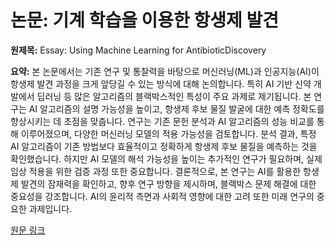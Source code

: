 # 논문: 기계 학습을 이용한 항생제 발견

**원제목:** Essay: Using Machine Learning for AntibioticDiscovery

**요약:** 본 논문에서는 기존 연구 및 통찰력을 바탕으로 머신러닝(ML)과 인공지능(AI)이 항생제 발견 과정을 크게 앞당길 수 있는 방식에 대해 논의합니다. 특히 AI 기반 신약 개발에서 딥러닝 등 많은 알고리즘의 블랙박스적인 특성이 주요 과제로 제기됩니다.  본 연구는 AI 알고리즘의 설명 가능성을 높이고,  항생제 후보 물질 발굴에 대한 예측 정확도를 향상시키는 데 초점을 맞춥니다.  연구는 기존 문헌 분석과  AI 알고리즘의 성능 비교를 통해 이루어졌으며, 다양한 머신러닝 모델의 적용 가능성을 검토합니다.  분석 결과, 특정 AI 알고리즘이 기존 방법보다 효율적이고 정확하게 항생제 후보 물질을 예측하는 것을 확인했습니다.  하지만 AI 모델의 해석 가능성을 높이는 추가적인 연구가 필요하며,  실제 임상 적용을 위한 검증 과정 또한 중요합니다.  결론적으로, 본 연구는 AI를 활용한 항생제 발견의 잠재력을 확인하고,  향후 연구 방향을 제시하며,  블랙박스 문제 해결에 대한 중요성을 강조합니다.  AI의 윤리적 측면과 사회적 영향에 대한 고려 또한  미래 연구의 중요한 과제입니다.

[원문 링크](https://link.aps.org/pdf/10.1103/y3fg-s9vg)

